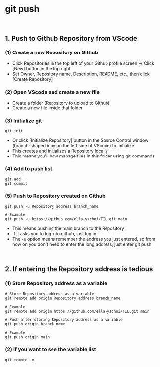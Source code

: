 # git push

<br/>

## 1. Push to Github Repository from VScode

### (1) Create a new Repository on Github

- Click Repositories in the top left of your Github profile screen → Click [New] button in the top right
- Set Owner, Repository name, Description, README, etc., then click [Create Repository]

### (2) Open VScode and create a new file

- Create a folder (Repository to upload to Github)
- Create a new file inside that folder

### (3) Initialize git

```shell
git init
```

- Or click [Initialize Repository] button in the Source Control window (branch-shaped icon on the left side of VScode) to initialize
- This creates and initializes a Repository locally
- This means you'll now manage files in this folder using git commands

### (4) Add to push list

```shell
git add
git commit
```

### (5) Push to Repository created on Github

```shell
git push -u Repository address branch_name

# Example
git push -u https://github.com/ella-yschoi/TIL.git main
```

- This means pushing the main branch to the Repository
- If it asks you to log into github, just log in
- The `-u` option means remember the address you just entered, so from now on you don't need to enter the long address, just enter git push

<br/>

## 2. If entering the Repository address is tedious

### (1) Store Repository address as a variable

```shell
# Store Repository address as a variable
git remote add origin Repository address branch_name

# Example
git remote add origin https://github.com/ella-yschoi/TIL.git main
```

```shell
# Push after storing Repository address as a variable
git push origin branch_name

# Example
git push origin main
```

### (2) If you want to see the variable list

```shell
git remote -v
```
